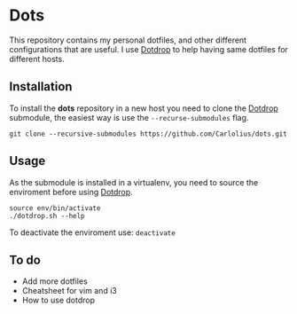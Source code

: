 # Dots
This repository contains my personal dotfiles, and other different configurations that are useful.
I use [Dotdrop][dotdrop] to help having same dotfiles for different hosts.

## Installation
To install the **dots** repository in a new host you need to clone the [Dotdrop][dotdrop] submodule, the easiest way is use the `--recurse-submodules` flag.
~~~
git clone --recursive-submodules https://github.com/Carlolius/dots.git
~~~

## Usage
As the submodule is installed in a virtualenv, you need to source the enviroment before using [Dotdrop][dotdrop].
~~~
source env/bin/activate
./dotdrop.sh --help
~~~
To deactivate the enviroment use: `deactivate`

## To do
* Add more dotfiles
* Cheatsheet for vim and i3
* How to use dotdrop

[dotdrop]: https://github.com/deadc0de6/dotdrop

